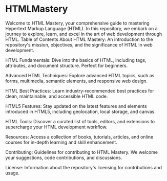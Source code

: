 # HTMLMastery
Welcome to HTML Mastery, your comprehensive guide to mastering Hypertext Markup Language (HTML). In this repository, we embark on a journey to explore, learn, and excel in the art of web development through HTML.
Table of Contents
About HTML Mastery: An introduction to the repository's mission, objectives, and the significance of HTML in web development.

HTML Fundamentals: Dive into the basics of HTML, including tags, attributes, and document structure. Perfect for beginners.

Advanced HTML Techniques: Explore advanced HTML topics, such as forms, multimedia, semantic elements, and responsive web design.

HTML Best Practices: Learn industry-recommended best practices for clean, maintainable, and accessible HTML code.

HTML5 Features: Stay updated on the latest features and elements introduced in HTML5, including geolocation, local storage, and canvas.

HTML Tools: Discover a curated list of tools, editors, and extensions to supercharge your HTML development workflow.

Resources: Access a collection of books, tutorials, articles, and online courses for in-depth learning and skill enhancement.

Contributing: Guidelines for contributing to HTML Mastery. We welcome your suggestions, code contributions, and discussions.

License: Information about the repository's licensing for contributions and usage.
